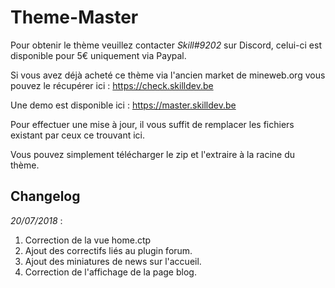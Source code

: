 # Theme-Master

Pour obtenir le thème veuillez contacter *Skill#9202* sur Discord, celui-ci est disponible pour 5€ uniquement via Paypal.

Si vous avez déjà acheté ce thème via l'ancien market de mineweb.org vous pouvez le récupérer ici : https://check.skilldev.be

Une demo est disponible ici : https://master.skilldev.be

Pour effectuer une mise à jour, il vous suffit de remplacer les fichiers existant par ceux ce trouvant ici.

Vous pouvez simplement télécharger le zip et l'extraire à la racine du thème.

## Changelog

*20/07/2018* :

1. Correction de la vue home.ctp
2. Ajout des correctifs liés au plugin forum.
3. Ajout des miniatures de news sur l'accueil.
4. Correction de l'affichage de la page blog.
